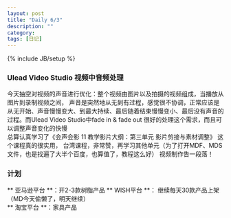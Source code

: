 ```yaml
---
layout: post
title: "Daily 6/3"
description: ""
category: 
tags: [日记]
---
```

{% include JB/setup %}
### Ulead Video Studio 视频中音频处理
今天抽空对视频的声音进行优化：整个视频由图片以及拍摄的视频组成，当播放从图片到录制视频之间，
声音是突然地从无到有过程，感觉很不协调，正常应该是从无开始、声音慢慢变大、到最大持续、最后随着结束慢慢变小、最后没有声音的过程。而Ulead Video Studio中fade in & fade out 很好的处理这个需求，而且可以调整声音变化的快慢  
总算认真学习了《会声会影 11 教学影片大纲：第三单元 影片剪接与素材调整》 这个课程真的很实用，
台湾课程，非常赞，再学习其他单元（为了打开MDF、MDS文件，也是找遍了大半个百度，也算值了，教程这么好）
视频制作告一段落！

### 计划  
** 亚马逊平台 **：开2-3款树脂产品
** WISH平台 **： 继续每天30款产品上架（MD今天偷懒了，明天继续）  
** 淘宝平台 **：家具产品   

